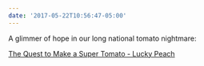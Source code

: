 ```yaml
---
date: '2017-05-22T10:56:47-05:00'
---
```

A glimmer of hope in our long national tomato nightmare:

[The Quest to Make a Super Tomato - Lucky Peach](http://luckypeach.com/quest-make-super-tomato/)

